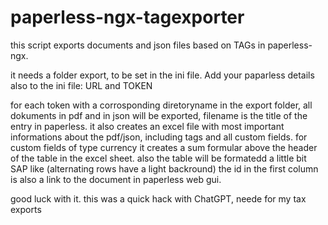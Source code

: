 # paperless-ngx-tagexporter

this script exports documents and json files based on TAGs in paperless-ngx.

it needs a folder export, to be set in the ini file.
Add your paparless details also to the ini file: URL and TOKEN

for each token with a corrosponding diretoryname in the export folder, all dokuments in pdf and in json will be exported, filename is the title of the entry in paperless.
it also creates an excel file with most important informations about the pdf/json, including tags and all custom fields. 
for custom fields of type currency it creates a sum formular above the header of the table in the excel sheet.
also the table will be formatedd a little bit SAP like (alternating rows have a light backround) 
the id in the first column is also a link to the document in paperless web gui.

good luck with it.
this was a quick hack with ChatGPT, neede for my tax exports

